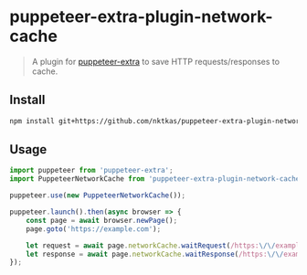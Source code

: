 # puppeteer-extra-plugin-network-cache

> A plugin for [puppeteer-extra](https://github.com/berstend/puppeteer-extra) to save HTTP requests/responses to cache.

## Install

```bash
npm install git+https://github.com/nktkas/puppeteer-extra-plugin-network-cache.git
```

## Usage

```js
import puppeteer from 'puppeteer-extra';
import PuppeteerNetworkCache from 'puppeteer-extra-plugin-network-cache';

puppeteer.use(new PuppeteerNetworkCache());

puppeteer.launch().then(async browser => {
    const page = await browser.newPage();
    page.goto('https://example.com');

    let request = await page.networkCache.waitRequest(/https:\/\/example.com/);
    let response = await page.networkCache.waitResponse(/https:\/\/example.com/);
});
```
